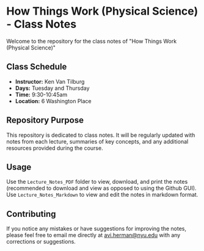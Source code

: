 # How Things Work (Physical Science) - Class Notes
Welcome to the repository for the class notes of "How Things Work (Physical Science)" 

## Class Schedule
- **Instructor:** Ken Van Tilburg
- **Days:** Tuesday and Thursday
- **Time:** 9:30-10:45am
- **Location:** 6 Washington Place

## Repository Purpose
This repository is dedicated to class notes. It will be regularly updated with notes from each lecture, summaries of key concepts, and any additional resources provided during the course.

## Usage
Use the `Lecture_Notes_PDF` folder to view, download, and print the notes (recommended to download and view as opposed to using the Github GUI). Use `Lecture_Notes_Markdown` to view and edit the notes in markdown format.

## Contributing
If you notice any mistakes or have suggestions for improving the notes, please feel free to email me directly at [avi.herman@nyu.edu](mailto:avi.herman@nyu.edu) with any corrections or suggestions.
